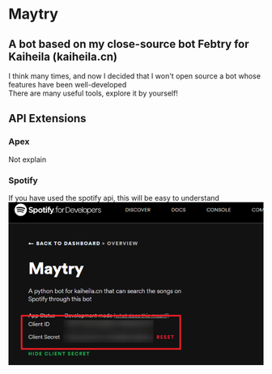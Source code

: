 # Maytry
## A bot based on my close-source bot Febtry for Kaiheila (kaiheila.cn)

I think many times, and now I decided that I won't open source a bot whose features have been well-developed\
There are many useful tools, explore it by yourself!

## API Extensions

### Apex
Not explain

### Spotify
If you have used the spotify api, this will be easy to understand\
![Spotify Dashboard](./spotify.png)
